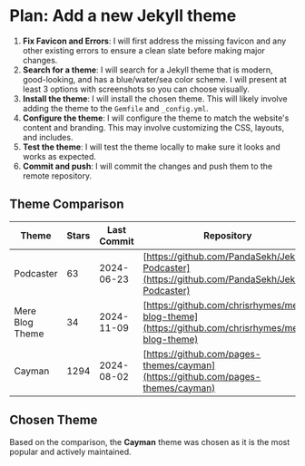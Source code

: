 # Plan: Add a new Jekyll theme

1.  **Fix Favicon and Errors**: I will first address the missing favicon and any other existing errors to ensure a clean slate before making major changes.
2.  **Search for a theme**: I will search for a Jekyll theme that is modern, good-looking, and has a blue/water/sea color scheme. I will present at least 3 options with screenshots so you can choose visually.
3.  **Install the theme**: I will install the chosen theme. This will likely involve adding the theme to the `Gemfile` and `_config.yml`.
4.  **Configure the theme**: I will configure the theme to match the website's content and branding. This may involve customizing the CSS, layouts, and includes.
5.  **Test the theme**: I will test the theme locally to make sure it looks and works as expected.
6.  **Commit and push**: I will commit the changes and push them to the remote repository.

## Theme Comparison

| Theme | Stars | Last Commit | Repository | Screenshot |
| --- | --- | --- | --- | --- |
| Podcaster | 63 | 2024-06-23 | [https://github.com/PandaSekh/Jekyll-Podcaster](https://github.com/PandaSekh/Jekyll-Podcaster) | [http://jekyllthemes.org/thumbnails/podcaster.png](http://jekyllthemes.org/thumbnails/podcaster.png) |
| Mere Blog Theme | 34 | 2024-11-09 | [https://github.com/chrisrhymes/mere-blog-theme](https://github.com/chrisrhymes/mere-blog-theme) | [http://jekyllthemes.org/thumbnails/mere-blog-theme.jpg](http://jekyllthemes.org/thumbnails/mere-blog-theme.jpg) |
| Cayman | 1294 | 2024-08-02 | [https://github.com/pages-themes/cayman](https://github.com/pages-themes/cayman) | [http://jekyllthemes.org/thumbnails/cayman.png](http://jekyllthemes.org/thumbnails/cayman.png) |

## Chosen Theme

Based on the comparison, the **Cayman** theme was chosen as it is the most popular and actively maintained.
